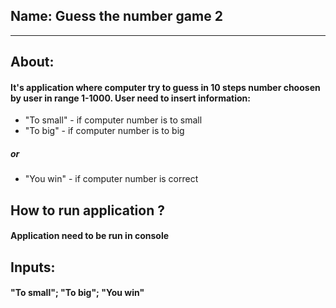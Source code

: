 ## Name: Guess the number game 2
-------------------------
## About: 
#### It's application where computer try to guess in 10 steps number choosen by user in range 1-1000. User need to insert information:
- "To small" - if computer number is to small
- "To big" - if computer number is to big
##### or
- "You win" - if computer number is correct
## How to run application ?
#### Application need to be run in console 
## Inputs:
#### "To small"; "To big"; "You win"
